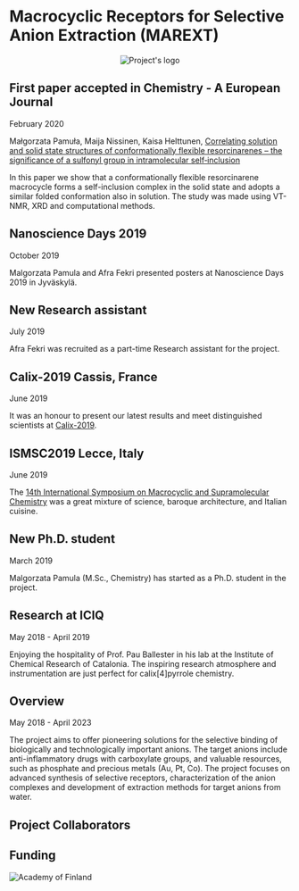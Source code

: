 # Macrocyclic Receptors for Selective Anion Extraction (MAREXT)

<p style="text-align:center">
    <img :src="$withBase('/logo.png')" alt="Project's logo">
</p>

## First paper accepted in Chemistry - A European Journal

<Calendar/> February 2020

Małgorzata Pamuła, Maija Nissinen, Kaisa Helttunen, [Correlating solution and solid state structures of conformationally flexible resorcinarenes – the significance of a sulfonyl group in intramolecular self‐inclusion](https://onlinelibrary.wiley.com/doi/abs/10.1002/chem.201905211?af=R)

In this paper we show that a conformationally flexible resorcinarene macrocycle forms a self-inclusion complex in the solid state and adopts a similar folded conformation also in solution. The study was made using VT-NMR, XRD and computational methods.


## Nanoscience Days 2019

<Calendar/> October 2019

Malgorzata Pamula and Afra Fekri presented posters at Nanoscience Days 2019 in Jyväskylä.

<Portrait src="NSDays-2019-2-crop.jpg" alt="Afra's poster at Nanoscience Days" />


## New Research assistant

<Calendar/> July 2019

Afra Fekri was recruited as a part-time Research assistant for the project.

<Portrait src="Afra-Fekri.jpg" alt="Portrait of Afra Fekri" />


## Calix-2019 Cassis, France

<Calendar/> June 2019

It was an honour to present our latest results and meet distinguished scientists at [Calix-2019](http://www.cinam.univ-mrs.fr/calix2019/index.php?page=Accueil).

<Portrait src="poster-Calix2019.jpg" alt="Poster at Calix-2019" />

## ISMSC2019 Lecce, Italy

<Calendar/> June 2019

The [14th International Symposium on Macrocyclic and Supramolecular Chemistry](https://ismsc2019.eu/#) was a great mixture of science, baroque architecture, and Italian cuisine.

<Portrait src="poster-ISMSC.jpg" alt="Poster at ISMSC" />

## New Ph.D. student

<Calendar/> March 2019

Malgorzata Pamula (M.Sc., Chemistry) has started as a Ph.D. student in the project.

<Portrait src="MPamula.jpg" alt="Portrait of Malgorzata Pamula" />

## Research at ICIQ

<Calendar/> May 2018 - April 2019

Enjoying the hospitality of Prof. Pau Ballester in his lab at the Institute of Chemical Research of Catalonia. The inspiring research atmosphere and instrumentation are just perfect for calix[4]pyrrole chemistry. 

<Portrait src="KHelttunen.jpg" alt="Portrait at ICIQ" />

## Overview

<Calendar/> May 2018 - April 2023

The project aims to offer pioneering solutions for the selective binding of biologically and technologically important anions. The target anions include anti-inflammatory drugs with carboxylate groups, and valuable resources, such as phosphate and precious metals (Au, Pt, Co). The project focuses on advanced synthesis of selective receptors, characterization of the anion complexes and development of extraction methods for target anions from water.

## Project Collaborators

  <Item
      src="../logo/iciq.png"
      alt="ICIQ"
      href="https://group.ballester.me"
      header="Prof. Pablo Ballester"
      text="ICREA research professor at the Institute of Chemical Research of Catalonia, ICIQ"
  />
  <Item
      src="../logo/gu.gif"
      alt="University of Gothenburg"
      href="http://cmb.gu.se/english/about_us/staff?languageId=100001&userId=xbjohq"
      header="Prof. Johan Bergenholtz"
      text="University of Gothenburg"
  />

## Funding

<p style="width:300px">
    <img :src="$withBase('/logo/aka.png')" alt="Academy of Finland">
</p>
